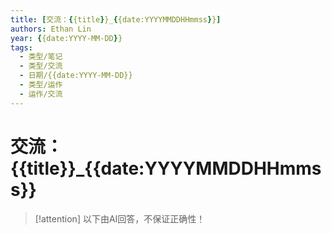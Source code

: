```yaml
---
title: [交流：{{title}}_{{date:YYYYMMDDHHmmss}}]
authors: Ethan Lin
year: {{date:YYYY-MM-DD}}
tags:
  - 类型/笔记
  - 类型/交流
  - 日期/{{date:YYYY-MM-DD}} 
  - 类型/运作
  - 运作/交流
---
```

# 交流：{{title}}_{{date:YYYYMMDDHHmmss}}




> [!attention]
> 以下由AI回答，不保证正确性！



